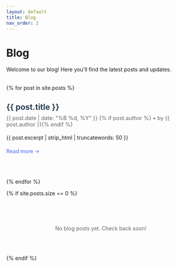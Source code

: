 ```yaml
---
layout: default
title: Blog
nav_order: 2
---
```


# Blog

Welcome to our blog! Here you'll find the latest posts and updates.

<div class="blog-posts">
  {% for post in site.posts %}
    <article class="blog-post">
      <h2><a href="{{ post.url | relative_url }}">{{ post.title }}</a></h2>
      <div class="post-meta">
        <time datetime="{{ post.date | date_to_xmlschema }}">{{ post.date | date: "%B %d, %Y" }}</time>
        {% if post.author %} • by {{ post.author }}{% endif %}
      </div>
      <div class="post-excerpt">
        {{ post.excerpt | strip_html | truncatewords: 50 }}
      </div>
      <a href="{{ post.url | relative_url }}" class="read-more">Read more →</a>
    </article>
  {% endfor %}
</div>

{% if site.posts.size == 0 %}
<div class="no-posts">
  <p>No blog posts yet. Check back soon!</p>
</div>
{% endif %}

<style>
.blog-posts {
  margin-top: 2rem;
}

.blog-post {
  border-bottom: 1px solid #eee;
  padding-bottom: 2rem;
  margin-bottom: 2rem;
}

.blog-post:last-child {
  border-bottom: none;
}

.blog-post h2 {
  margin-bottom: 0.5rem;
}

.blog-post h2 a {
  text-decoration: none;
  color: #2c3e50;
}

.blog-post h2 a:hover {
  color: #667eea;
}

.post-meta {
  color: #666;
  font-size: 0.9rem;
  margin-bottom: 1rem;
}

.post-excerpt {
  margin-bottom: 1rem;
  line-height: 1.6;
}

.read-more {
  color: #667eea;
  font-weight: 500;
  text-decoration: none;
}

.read-more:hover {
  text-decoration: underline;
}

.no-posts {
  text-align: center;
  padding: 3rem 0;
  color: #666;
}
</style>